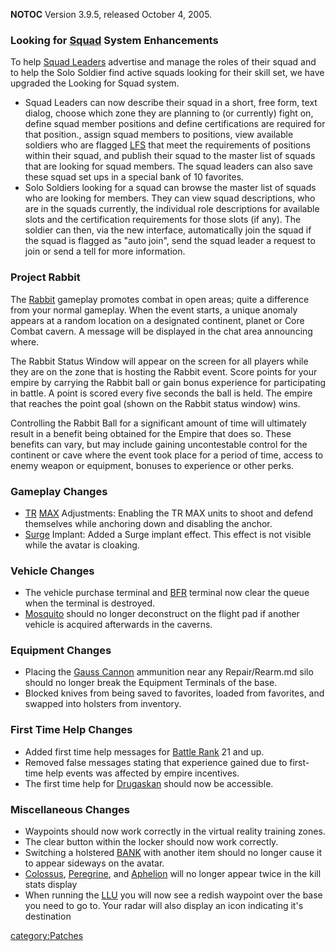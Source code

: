 **NOTOC** Version 3.9.5, released October 4, 2005.

### Looking for [Squad](Squad.md) System Enhancements

To help [Squad Leaders](Squad_Leader.md) advertise and manage
the roles of their squad and to help the Solo Soldier find active squads
looking for their skill set, we have upgraded the Looking for Squad
system.

- Squad Leaders can now describe their squad in a short, free form,
  text dialog, choose which zone they are planning to (or currently)
  fight on, define squad member positions and define certifications
  are required for that position., assign squad members to positions,
  view available soldiers who are flagged [LFS](LFS.md) that
  meet the requirements of positions within their squad, and publish
  their squad to the master list of squads that are looking for squad
  members. The squad leaders can also save these squad set ups in a
  special bank of 10 favorites.
- Solo Soldiers looking for a squad can browse the master list of
  squads who are looking for members. They can view squad
  descriptions, who are in the squads currently, the individual role
  descriptions for available slots and the certification requirements
  for those slots (if any). The soldier can then, via the new
  interface, automatically join the squad if the squad is flagged as
  "auto join", send the squad leader a request to join or send a tell
  for more information.

### Project Rabbit

The [Rabbit](Rabbit.md) gameplay promotes combat in open areas;
quite a difference from your normal gameplay. When the event starts, a
unique anomaly appears at a random location on a designated continent,
planet or Core Combat cavern. A message will be displayed in the chat
area announcing where.

The Rabbit Status Window will appear on the screen for all players while
they are on the zone that is hosting the Rabbit event. Score points for
your empire by carrying the Rabbit ball or gain bonus experience for
participating in battle. A point is scored every five seconds the ball
is held. The empire that reaches the point goal (shown on the Rabbit
status window) wins.

Controlling the Rabbit Ball for a significant amount of time will
ultimately result in a benefit being obtained for the Empire that does
so. These benefits can vary, but may include gaining uncontestable
control for the continent or cave where the event took place for a
period of time, access to enemy weapon or equipment, bonuses to
experience or other perks.

### Gameplay Changes

- [TR](TR.md) [MAX](MAX.md) Adjustments: Enabling the
  TR MAX units to shoot and defend themselves while anchoring down and
  disabling the anchor.
- [Surge](Surge.md) Implant: Added a Surge implant effect.
  This effect is not visible while the avatar is cloaking.

### Vehicle Changes

- The vehicle purchase terminal and [BFR](BFR.md) terminal now
  clear the queue when the terminal is destroyed.
- [Mosquito](Mosquito.md) should no longer deconstruct on the
  flight pad if another vehicle is acquired afterwards in the caverns.

### Equipment Changes

- Placing the [Gauss Cannon](Gauss_Cannon.md) ammunition near
  any Repair/Rearm.md silo should no longer break the Equipment Terminals
  of the base.
- Blocked knives from being saved to favorites, loaded from favorites,
  and swapped into holsters from inventory.

### First Time Help Changes

- Added first time help messages for [Battle
  Rank](Battle_Rank.md) 21 and up.
- Removed false messages stating that experience gained due to
  first-time help events was affected by empire incentives.
- The first time help for [Drugaskan](Drugaskan.md) should now
  be accessible.

### Miscellaneous Changes

- Waypoints should now work correctly in the virtual reality training
  zones.
- The clear button within the locker should now work correctly.
- Switching a holstered [BANK](BANK.md) with another item
  should no longer cause it to appear sideways on the avatar.
- [Colossus](Colossus.md), [Peregrine](Peregrine.md),
  and [Aphelion](Aphelion.md) will no longer appear twice in
  the kill stats display
- When running the [LLU](LLU.md) you will now see a redish
  waypoint over the base you need to go to. Your radar will also
  display an icon indicating it's destination

[category:Patches](category:Patches.md)
